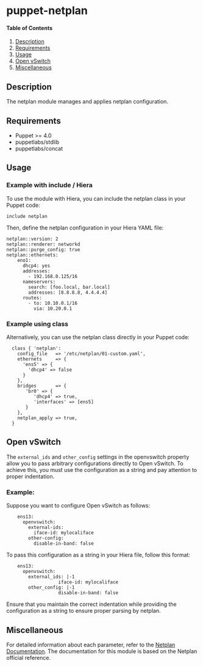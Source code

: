 # puppet-netplan

#### Table of Contents

1. [Description](#description)
1. [Requirements](#requirements)
1. [Usage](#usage)
1. [Open vSwitch](#open-vswitch)
1. [Miscellaneous](#miscellaneous)

## Description

The netplan module manages and applies netplan configuration.

## Requirements

* Puppet >= 4.0
* puppetlabs/stdlib
* puppetlabs/concat


## Usage

### Example with include / Hiera

To use the module with Hiera, you can include the netplan class in your Puppet code:
```
include netplan
```

Then, define the netplan configuration in your Hiera YAML file:
```
netplan::version: 2
netplan::renderer: networkd
netplan::purge_config: true
netplan::ethernets:
    eno1:
      dhcp4: yes
      addresses:
        - 192.168.0.125/16
      nameservers:
        search: [foo.local, bar.local]
        addresses: [8.8.8.8, 4.4.4.4]
      routes:
        - to: 10.10.0.1/16
          via: 10.20.0.1
```


### Example using class

Alternatively, you can use the netplan class directly in your Puppet code:
```
  class { 'netplan':
    config_file   => '/etc/netplan/01-custom.yaml',
    ethernets     => {
      'ens5' => {
        'dhcp4' => false
      }
    },
    bridges       => {
       'br0' => {
          'dhcp4' => true,
          'interfaces' => [ens5]
       }
    },
    netplan_apply => true,
  }
```

## Open vSwitch

The `external_ids` and `other_config` settings in the openvswitch property allow you to pass arbitrary configurations directly to Open vSwitch. To achieve this, you must use the configuration as a string and pay attention to proper indentation.

### Example:

Suppose you want to configure Open vSwitch as follows:
```
    ens13:
      openvswitch:
        external-ids:
          iface-id: mylocaliface
        other-config:
          disable-in-band: false
```

To pass this configuration as a string in your Hiera file, follow this format:
``` 
    ens13:
      openvswitch:
        external_ids: |-1
                   iface-id: mylocaliface
        other_config: |-1
                   disable-in-band: false
```
Ensure that you maintain the correct indentation while providing the configuration as a string to ensure proper parsing by netplan.

## Miscellaneous

For detailed information about each parameter, refer to the [Netplan Documentation](https://netplan.io/reference). The documentation for this module is based on the Netplan official reference.